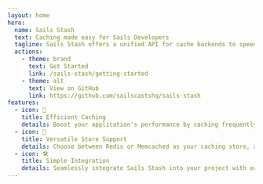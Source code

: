 ```yaml
---
layout: home
hero:
  name: Sails Stash
  text: Caching made easy for Sails Developers
  tagline: Sails Stash offers a unified API for cache backends to speed up your web app with fast data retrieval.
  actions:
    - theme: brand
      text: Get Started
      link: /sails-stash/getting-started
    - theme: alt
      text: View on GitHub
      link: https://github.com/sailscastshq/sails-stash
features:
  - icon: 🚀
    title: Efficient Caching
    details: Boost your application's performance by caching frequently accessed data, reducing database load and improving response times.
  - icon: 🔄
    title: Versatile Store Support
    details: Choose between Redis or Memcached as your caching store, allowing flexibility to fit your application's needs.
  - icon: 🛠️
    title: Simple Integration
    details: Seamlessly integrate Sails Stash into your project with easy setup and straightforward usage, ensuring quick implementation.
---
```

